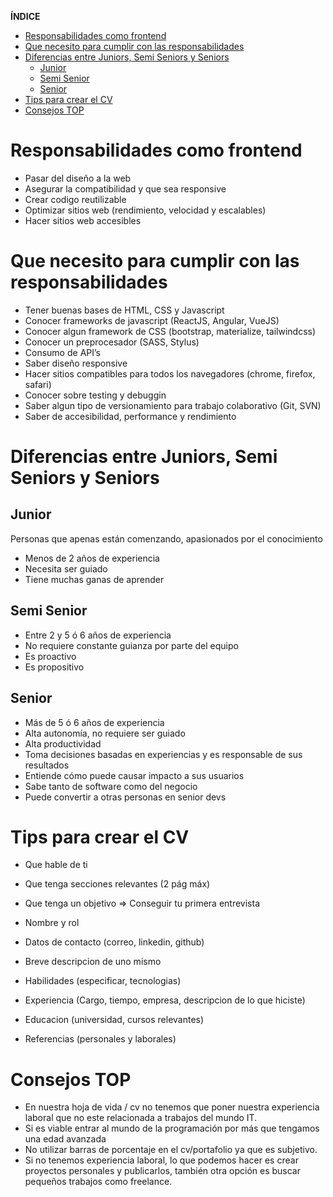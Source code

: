 **ÍNDICE**

- [Responsabilidades como frontend](#responsabilidades-como-frontend)
- [Que necesito para cumplir con las responsabilidades](#que-necesito-para-cumplir-con-las-responsabilidades)
- [Diferencias entre Juniors, Semi Seniors y Seniors](#diferencias-entre-juniors-semi-seniors-y-seniors)
  - [Junior](#junior)
  - [Semi Senior](#semi-senior)
  - [Senior](#senior)
- [Tips para crear el CV](#tips-para-crear-el-cv)
- [Consejos TOP](#consejos-top)

# Responsabilidades como frontend

- Pasar del diseño a la web
- Asegurar la compatibilidad y que sea responsive
- Crear codigo reutilizable
- Optimizar sitios web (rendimiento, velocidad y escalables)
- Hacer sitios web accesibles

# Que necesito para cumplir con las responsabilidades

- Tener buenas bases de HTML, CSS y Javascript
- Conocer frameworks de javascript (ReactJS, Angular, VueJS)
- Conocer algun framework de CSS (bootstrap, materialize, tailwindcss)
- Conocer un preprocesador (SASS, Stylus)
- Consumo de API’s
- Saber diseño responsive
- Hacer sitios compatibles para todos los navegadores (chrome, firefox, safari)
- Conocer sobre testing y debuggin
- Saber algun tipo de versionamiento para trabajo colaborativo (Git, SVN)
- Saber de accesibilidad, performance y rendimiento

# Diferencias entre Juniors, Semi Seniors y Seniors

## Junior

Personas que apenas están comenzando, apasionados por el conocimiento

- Menos de 2 años de experiencia
- Necesita ser guiado
- Tiene muchas ganas de aprender

## Semi Senior

- Entre 2 y 5 ó 6 años de experiencia
- No requiere constante guianza por parte del equipo
- Es proactivo
- Es propositivo

## Senior

- Más de 5 ó 6 años de experiencia
- Alta autonomía, no requiere ser guiado
- Alta productividad
- Toma decisiones basadas en experiencias y es responsable de sus resultados
- Entiende cómo puede causar impacto a sus usuarios
- Sabe tanto de software como del negocio
- Puede convertir a otras personas en senior devs

# Tips para crear el CV

- Que hable de ti
- Que tenga secciones relevantes (2 pág máx)
- Que tenga un objetivo => Conseguir tu primera entrevista

- Nombre y rol
- Datos de contacto (correo, linkedin, github)
- Breve descripcion de uno mismo
- Habilidades (especificar, tecnologias)
- Experiencia (Cargo, tiempo, empresa, descripcion de lo que hiciste)
- Educacion (universidad, cursos relevantes)
- Referencias (personales y laborales)

# Consejos TOP

- En nuestra hoja de vida / cv no tenemos que poner nuestra experiencia laboral que no este relacionada a trabajos del mundo IT.
- Si es viable entrar al mundo de la programación por más que tengamos una edad avanzada
- No utilizar barras de porcentaje en el cv/portafolio ya que es subjetivo.
- Si no tenemos experiencia laboral, lo que podemos hacer es crear proyectos personales y publicarlos, también otra opción es buscar pequeños trabajos como freelance.
